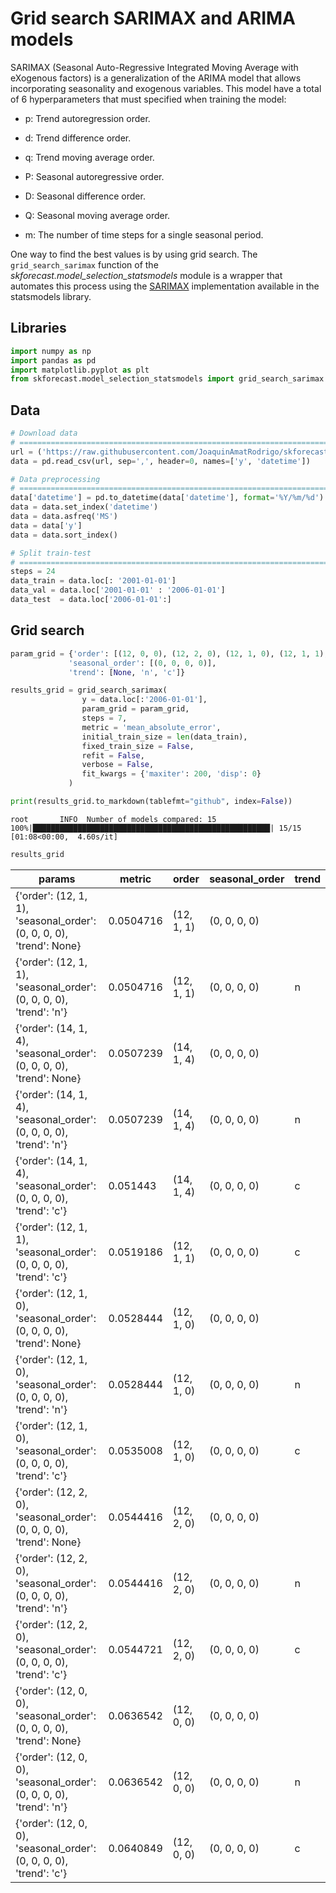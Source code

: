 # Grid search SARIMAX and ARIMA models

SARIMAX (Seasonal Auto-Regressive Integrated Moving Average with eXogenous factors) is a generalization of the ARIMA model that allows incorporating seasonality and exogenous variables. This model have a total of 6 hyperparameters that must specified when training the model:

+ p: Trend autoregression order.

+ d: Trend difference order.

+ q: Trend moving average order.

+ P: Seasonal autoregressive order.

+ D: Seasonal difference order.

+ Q: Seasonal moving average order.

+ m: The number of time steps for a single seasonal period.

One way to find the best values is by using grid search. The `grid_search_sarimax` function of the *skforecast.model_selection_statsmodels* module is a wrapper that automates this process using the [SARIMAX](https://www.statsmodels.org/stable/generated/statsmodels.tsa.statespace.sarimax.SARIMAX.html#statsmodels.tsa.statespace.sarimax.SARIMAX)   implementation available in the statsmodels library.


## Libraries

``` python
import numpy as np
import pandas as pd
import matplotlib.pyplot as plt
from skforecast.model_selection_statsmodels import grid_search_sarimax
```
## Data

``` python
# Download data
# ==============================================================================
url = ('https://raw.githubusercontent.com/JoaquinAmatRodrigo/skforecast/master/data/h2o.csv')
data = pd.read_csv(url, sep=',', header=0, names=['y', 'datetime'])

# Data preprocessing
# ==============================================================================
data['datetime'] = pd.to_datetime(data['datetime'], format='%Y/%m/%d')
data = data.set_index('datetime')
data = data.asfreq('MS')
data = data['y']
data = data.sort_index()

# Split train-test
# ==============================================================================
steps = 24
data_train = data.loc[: '2001-01-01']
data_val = data.loc['2001-01-01' : '2006-01-01']
data_test  = data.loc['2006-01-01':]
```


## Grid search

``` python
param_grid = {'order': [(12, 0, 0), (12, 2, 0), (12, 1, 0), (12, 1, 1), (14, 1, 4)],
             'seasonal_order': [(0, 0, 0, 0)],
             'trend': [None, 'n', 'c']}

results_grid = grid_search_sarimax(
                y = data.loc[:'2006-01-01'],
                param_grid = param_grid,
                steps = 7,
                metric = 'mean_absolute_error',
                initial_train_size = len(data_train),
                fixed_train_size = False,
                refit = False,
                verbose = False,
                fit_kwargs = {'maxiter': 200, 'disp': 0}
             )

print(results_grid.to_markdown(tablefmt="github", index=False))
```

```
root       INFO  Number of models compared: 15
100%|█████████████████████████████████████████████████████| 15/15 [01:08<00:00,  4.60s/it]
```

``` python
results_grid
```

| params                                                               |    metric | order      | seasonal_order   | trend   |
|----------------------------------------------------------------------|-----------|------------|------------------|---------|
| {'order': (12, 1, 1), 'seasonal_order': (0, 0, 0, 0), 'trend': None} | 0.0504716 | (12, 1, 1) | (0, 0, 0, 0)     |         |
| {'order': (12, 1, 1), 'seasonal_order': (0, 0, 0, 0), 'trend': 'n'}  | 0.0504716 | (12, 1, 1) | (0, 0, 0, 0)     | n       |
| {'order': (14, 1, 4), 'seasonal_order': (0, 0, 0, 0), 'trend': None} | 0.0507239 | (14, 1, 4) | (0, 0, 0, 0)     |         |
| {'order': (14, 1, 4), 'seasonal_order': (0, 0, 0, 0), 'trend': 'n'}  | 0.0507239 | (14, 1, 4) | (0, 0, 0, 0)     | n       |
| {'order': (14, 1, 4), 'seasonal_order': (0, 0, 0, 0), 'trend': 'c'}  | 0.051443  | (14, 1, 4) | (0, 0, 0, 0)     | c       |
| {'order': (12, 1, 1), 'seasonal_order': (0, 0, 0, 0), 'trend': 'c'}  | 0.0519186 | (12, 1, 1) | (0, 0, 0, 0)     | c       |
| {'order': (12, 1, 0), 'seasonal_order': (0, 0, 0, 0), 'trend': None} | 0.0528444 | (12, 1, 0) | (0, 0, 0, 0)     |         |
| {'order': (12, 1, 0), 'seasonal_order': (0, 0, 0, 0), 'trend': 'n'}  | 0.0528444 | (12, 1, 0) | (0, 0, 0, 0)     | n       |
| {'order': (12, 1, 0), 'seasonal_order': (0, 0, 0, 0), 'trend': 'c'}  | 0.0535008 | (12, 1, 0) | (0, 0, 0, 0)     | c       |
| {'order': (12, 2, 0), 'seasonal_order': (0, 0, 0, 0), 'trend': None} | 0.0544416 | (12, 2, 0) | (0, 0, 0, 0)     |         |
| {'order': (12, 2, 0), 'seasonal_order': (0, 0, 0, 0), 'trend': 'n'}  | 0.0544416 | (12, 2, 0) | (0, 0, 0, 0)     | n       |
| {'order': (12, 2, 0), 'seasonal_order': (0, 0, 0, 0), 'trend': 'c'}  | 0.0544721 | (12, 2, 0) | (0, 0, 0, 0)     | c       |
| {'order': (12, 0, 0), 'seasonal_order': (0, 0, 0, 0), 'trend': None} | 0.0636542 | (12, 0, 0) | (0, 0, 0, 0)     |         |
| {'order': (12, 0, 0), 'seasonal_order': (0, 0, 0, 0), 'trend': 'n'}  | 0.0636542 | (12, 0, 0) | (0, 0, 0, 0)     | n       |
| {'order': (12, 0, 0), 'seasonal_order': (0, 0, 0, 0), 'trend': 'c'}  | 0.0640849 | (12, 0, 0) | (0, 0, 0, 0)     | c       |